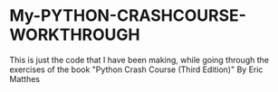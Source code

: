 # My-PYTHON-CRASHCOURSE-WORKTHROUGH
This is just the code that I have been making, while going through the exercises of the book "Python Crash Course (Third Edition)" By Eric Matthes
